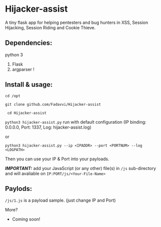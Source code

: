 # Hijacker-assist
A tiny flask app for helping pentesters and bug hunters in XSS, Session Hijacking, Session Riding and Cookie Thieve.

## Dependencies:
python 3
1. Flask
2. argparser !

## Install & usage:

```cd /opt```

```git clone github.com/Fadavvi/Hijacker-assist```

``` cd Hijacker-assist```

```python3 hijacker-assist.py```  run with default configuration (IP binding: 0.0.0.0, Port: 1337, Log: hijacker-assist.log)

or

```python3 hijacker-assist.py --ip <IPADDR> --port <PORTNUM> --log <LOGPATH>```

Then you can use your IP & Port into your payloads.

***IMPORTANT:*** add your JavaScript (or any other) file(s) in ```/js``` sub-directory and will avaliable on ```IP:PORT/js/<Your-File-Name>``` 

## Paylods:
```/js/1.js``` is a payload sample. (just change IP and Port)

More?
- Coming soon!
